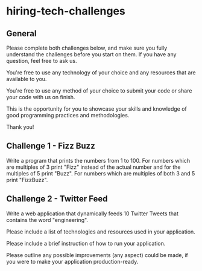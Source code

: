 # hiring-tech-challenges

## General
Please complete both challenges below, and make sure you fully understand the challenges before you start on them. If you have any question, feel free to ask us. 

You're free to use any technology of your choice and any resources that are available to you. 

You're free to use any method of your choice to submit your code or share your code with us on finish.  

This is the opportunity for you to showcase your skills and knowledge of good programming practices and methodologies.

Thank you! 

## Challenge 1 - Fizz Buzz

Write a program that prints the numbers from 1 to 100. For numbers which are multiples of 3 print "Fizz" instead of the actual number and for the multiples of 5 print "Buzz". For numbers which are multiples of both 3 and 5 print "FizzBuzz".

## Challenge 2 - Twitter Feed 

Write a web application that dynamically feeds 10 Twitter Tweets that contains the word "engineering". 

Please include a list of technologies and resources used in your application. 

Please include a brief instruction of how to run your application.   

Please outline any possible improvements (any aspect) could be made, if you were to make your application production-ready. 
